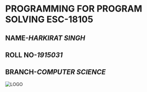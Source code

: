
# **PROGRAMMING FOR PROGRAM SOLVING ESC-18105**
## NAME-*HARKIRAT SINGH*
## ROLL NO-*1915031*
## BRANCH-*COMPUTER SCIENCE*
![LOGO](https://www.google.com/search?q=logo.gndec.ac.in.png&safe=active&client=ms-android-samsung-gj-rev1&prmd=insv&source=lnms&tbm=isch&sa=X&ved=2ahUKEwj39eSZ1cblAhVx7HMBHYHRB1YQ_AUoAXoECA0QAQ&biw=412&bih=718#imgrc=FscKNLpMvYoaNM)
